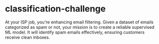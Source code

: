 # classification-challenge
 At your ISP job, you're enhancing email filtering. Given a dataset of emails categorized as spam or not, your mission is to create a reliable supervised ML model. It will identify spam emails effectively, ensuring customers receive clean inboxes.
